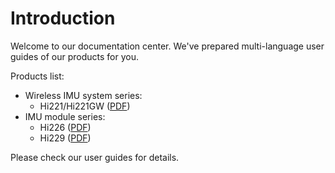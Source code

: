 # Introduction
Welcome to our documentation center. We've prepared multi-language user guides of our products for you.

Products list:

- Wireless IMU system series: 
	- Hi221/Hi221GW ([PDF](hi221/hi221um_en.pdf))
- IMU module series:
	- Hi226 ([PDF](hi229/hi229um_en.pdf))
	- Hi229 ([PDF](hi229/hi229um_en.pdf))

 Please check our user guides for details. 
